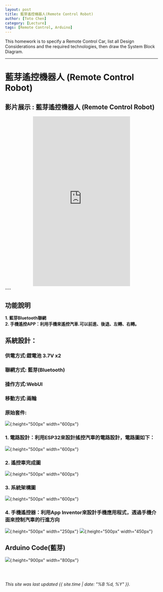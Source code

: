 ```yaml
---
layout: post
title: 藍芽遙控機器人(Remote Control Robot)
author: [Toto Chen]
category: [Lecture]
tags: [Remote Control, Arduino]
---
```


This homework is to specify a Remote Control Car, list all Design Considerations and the required technologies, then draw the System Block Diagram.

---

# 藍芽遙控機器人 (Remote Control Robot)

## 影片展示 : 藍芽遙控機器人 (Remote Control Robot)
<div align="center">
<iframe width="320" height="560" src="https://www.youtube.com/embed/kDWMcbzpWGE?autoplay=1&loop=1" title="Demo Remote Control Car" frameborder="0" allow="accelerometer; autoplay; clipboard-write; encrypted-media; gyroscope; picture-in-picture; web-share" allowfullscreen></iframe>
</div>
---

## 功能說明
**1. 藍芽Bluetooth聯網** <br>
**2. 手機遙控APP：利用手機來遙控汽車.可以前進、後退、左轉、右轉。** <br>


## 系統設計：
### 供電方式:鋰電池 3.7V x2 
### 聯網方式: 藍芽(Bluetooth)
### 操作方式:WebUI
### 移動方式:兩輪
### 原始套件:
![](https://github.com/totochen/MCU_2023/blob/master/images/org_tools.jpg?raw=true){:height="500px" width="600px"}

### 1. 電路設計：利用ESP32來設計搖控汽車的電路設計，電路圖如下：

![](https://github.com/totochen/MCU_2023/blob/master/images/circuit.jpg?raw=true){:height="500px" width="600px"}


### 2. 遙控車完成圖 

![](https://github.com/totochen/MCU_2023/blob/master/images/remote_car.jpg?raw=true){:height="500px" width="600px"}


### 3. 系統架構圖 

![](https://github.com/totochen/MCU_2023/blob/master/images/Sys_Block.png?raw=true){:height="500px" width="600px"}


### 4. 手機遙控器：利用App Inventor來設計手機應用程式，透過手機介面來控制汽車的行進方向 

![](https://github.com/totochen/MCU_2023/blob/master/images/APP_UI.jpg?raw=true){:height="500px" width="250px"}
![](https://github.com/totochen/MCU_2023/blob/master/images/APP_Block.png?raw=true){:height="500px" width="450px"}

## Arduino Code(藍芽)

![](https://github.com/totochen/MCU_2023/blob/master/images/PRG.png?raw=true){:height="900px" width="800px"}



<br>
<br>

*This site was last updated {{ site.time | date: "%B %d, %Y" }}.*

